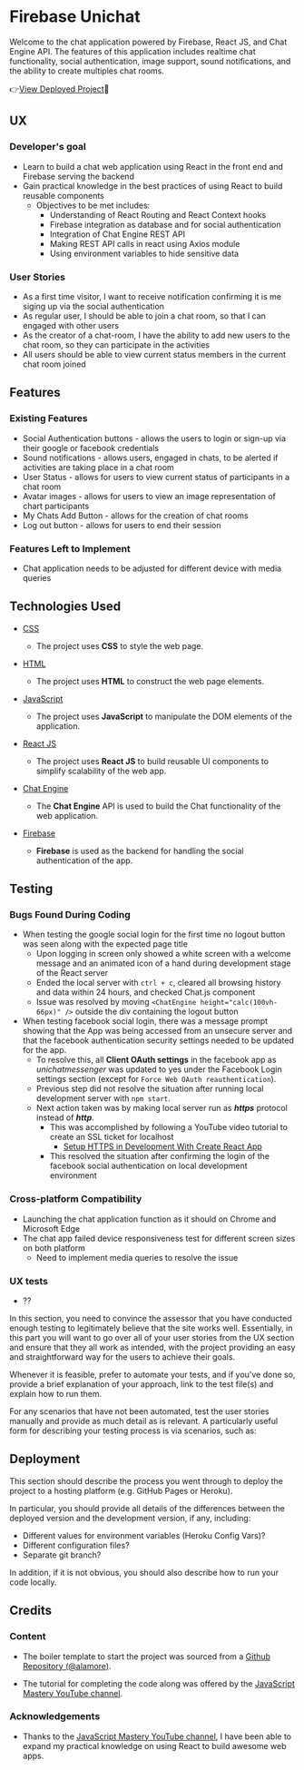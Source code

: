 # Firebase Unichat

Welcome to the chat application powered by Firebase, React JS, and Chat Engine API. The features of this application includes realtime chat functionality, social authentication, image support, sound notifications, and the ability to create multiples chat rooms.

👉[View Deployed Project](https://firebase-unichat.netlify.app/)🚀 
 
## UX

### Developer's goal
- Learn to build a chat web application using React in the front end and Firebase serving the backend
- Gain practical knowledge in the best practices of using React to build reusable components
    + Objectives to be met includes:
        * Understanding of React Routing and React Context hooks
        * Firebase integration as database and for social authentication
        * Integration of Chat Engine REST API
        * Making REST API calls in react using Axios module
        * Using environment variables to hide sensitive data

### User Stories
- As a first time visitor, I want to receive notification confirming it is me siging up via the social authentication
- As regular user, I should be able to join a chat room, so that I can engaged with other users
- As the creator of a chat-room, I have the ability to add new users to the chat room, so they can participate in the activities
- All users should be able to view current status members in the current chat room joined

## Features
 
### Existing Features
- Social Authentication buttons - allows the users to login or sign-up via their google or facebook credentials
- Sound notifications - allows users, engaged in chats, to be alerted if activities are taking place in a chat room
- User Status - allows for users to view current status of participants in a chat room
- Avatar images - allows for users to view an image representation of chart participants
- My Chats Add Button - allows for the creation of chat rooms
- Log out button - allows for users to end their session

### Features Left to Implement
- Chat application needs to be adjusted for different device with media queries

## Technologies Used

- [CSS](https://www.w3schools.com/css/css_intro.asp)
    - The project uses **CSS** to style the web page.

- [HTML](https://www.w3schools.com/css/css_intro.asp)
    - The project uses **HTML** to construct the web page elements.

- [JavaScript](https://www.w3schools.com/js/js_intro.asp)
    - The project uses **JavaScript** to manipulate the DOM elements of the application.

- [React JS](https://reactjs.org/)
    - The project uses **React JS** to build reusable UI components to simplify scalability of the web app.

- [Chat Engine](https://chatengine.io/)
    - The **Chat Engine** API is used to build the Chat functionality of the web application.

- [Firebase](https://firebase.google.com/?gclid=Cj0KCQiAoY-PBhCNARIsABcz773A-bXdKNQCUUyOzVuLYuDWRCamvu0O7k0cwFPE_c2f_leufaF2ZY0aAqEDEALw_wcB&gclsrc=aw.ds)
    - **Firebase** is used as the backend for handling the social authentication of the app.

## Testing


### Bugs Found During Coding

- When testing the google social login for the first time no logout button was seen along with the expected page title
    - Upon logging in screen only showed a white screen with a welcome message and an animated icon of a hand during development stage of the React server
    - Ended the local server with `ctrl + c`, cleared all browsing history and data within 24 hours, and checked Chat.js component
    - Issue was resolved by moving `<ChatEngine height="calc(100vh-66px)" />` outside the div containing the logout button
- When testing facebook social login, there was a message prompt showing that the App was being accessed from an unsecure server and that the facebook authentication security settings needed to be updated for the app.
    - To resolve this, all **Client OAuth settings** in the facebook app as *unichatmessenger* was updated to yes under the Facebook Login settings section (except for `Force Web OAuth reauthentication`).
    - Previous step did not resolve the situation after running local development server with `npm start`.
    - Next action taken was by making local server run as ***https*** protocol instead of ***http***.
        - This was accomplished by following a YouTube video tutorial to create an SSL ticket for localhost 
            - [Setup HTTPS in Development With Create React App](https://www.youtube.com/watch?v=neT7fmZ6sDE)
        - This resolved the situation after confirming the login of the facebook social authentication on local development environment

### Cross-platform Compatibility

- Launching the chat application function as it should on Chrome and Microsoft Edge
- The chat app failed device responsiveness test for different screen sizes on both platform
    - Need to implement media queries to resolve the issue


### UX tests

- ??

In this section, you need to convince the assessor that you have conducted enough testing to legitimately believe that the site works well. Essentially, in this part you will want to go over all of your user stories from the UX section and ensure that they all work as intended, with the project providing an easy and straightforward way for the users to achieve their goals.

Whenever it is feasible, prefer to automate your tests, and if you've done so, provide a brief explanation of your approach, link to the test file(s) and explain how to run them.

For any scenarios that have not been automated, test the user stories manually and provide as much detail as is relevant. A particularly useful form for describing your testing process is via scenarios, such as:

## Deployment

This section should describe the process you went through to deploy the project to a hosting platform (e.g. GitHub Pages or Heroku).

In particular, you should provide all details of the differences between the deployed version and the development version, if any, including:
- Different values for environment variables (Heroku Config Vars)?
- Different configuration files?
- Separate git branch?

In addition, if it is not obvious, you should also describe how to run your code locally.


## Credits

### Content
- The boiler template to start the project was sourced from a [Github Repository (@alamore)](https://github.com/alamorre/unichat-course).

- The tutorial for completing the code along was offered by the [JavaScript Mastery YouTube channel](https://youtu.be/Bv9Js3QLOLY).


### Acknowledgements

- Thanks to the [JavaScript Mastery YouTube channel](https://www.youtube.com/channel/UCmXmlB4-HJytD7wek0Uo97A), I have been able to expand my practical knowledge on using React to build awesome web apps.

